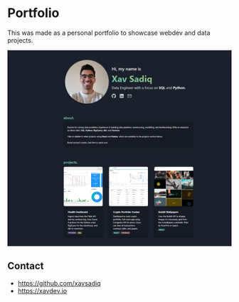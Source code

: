 # Portfolio

This was made as a personal portfolio to showcase webdev and data projects.

![Screenshot](/portfolio-snap.png?raw=true "Portfolio Snapshot")

## Contact

- https://github.com/xavsadiq
- https://xavdev.io
